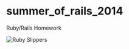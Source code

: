 summer_of_rails_2014
====================

Ruby/Rails Homework

![Ruby Slippers](http://www.miahwalley.com/images/ruby_slippers.jpg "Ruby Slippers")
